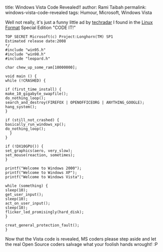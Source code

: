 title: Windows Vista Code Revealed!!
author: Rami Taibah 
permalink: windows-vista-code-revealed
tags: Humour, Microsoft, Windows Vista

Well not really, it's just a funny little ad by [techradar](http://www.techradar.com "techradar") I found in the [Linux Format](http://www.linuxformat.co.uk "Linux Format") Special Edition "CODE IT!"

  
    TOP SECRET Microsoft(c) Project:Longhorn(TM) SP1 
    Estimated release date:2008 
    */ 
    #include "win95.h" 
    #include "win98.h" 
    #include "leopard.h"

    char chew_up_some_ram[10000000];

    void main () { 
    while (!CRASHED) {

    if (first_time_install) { 
    make_10_gigabyte_swapfile(); 
    do_nothing_loop(); 
    search_and_destroy(FIREFOX | OPENOFFICEORG | ANYTHING_GOOGLE); 
    hang_system(); 
    }

    if (still_not_crashed) { 
    basically_run_windows_xp(); 
    do_nothing_loop(); 
      } 
    }

    if (!DX10GPU()) { 
    set_graphics(aero, very_slow); 
    set_mouse(reaction, sometimes); 
    }

    printf("Welcome to Windows 2000"); 
    printf("Welcome to Windows XP"); 
    printf("Welcome to Windows Vista");

    while (something) { 
    sleep(10); 
    get_user_input(); 
    sleep(10); 
    act_on_user_input(); 
    sleep(10); 
    flicker_led_promisingly(hard_disk); 
    }

    creat_general_protection_fault(); 
    } 

Now that the Vista code is revealed, MS coders please step aside and let the real Open Source coders salvage what your foolish hands wrought! :P
